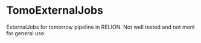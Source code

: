 # TomoExternalJobs
ExternalJobs for tomorrow pipeline in RELION. Not well tested and not ment for general use.
